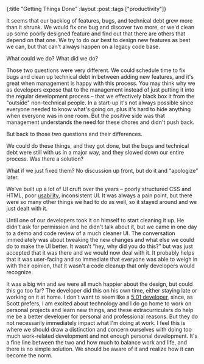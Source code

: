 {:title "Getting Things Done"
:layout :post
:tags ["productivity"]}

It seems that our backlog of features, bugs, and technical debt grew more than it shrunk. We would
fix one bug and discover two more, or we'd clean up some poorly designed feature and find out that
there are others that depend on that one. We try to do our best to design new features as best we
can, but that can't always happen on a legacy code base.

What could we do? What did we do?

Those two questions were very different. We could schedule time to fix bugs and clean up technical
debt in between adding new features, and it's great when management is happy with this process.
You may think why we as developers expose that to the management instead of just putting it into
the regular development process – that we effectively black box it from the "outside"
non-technical people. In a start-up it's not always possible since everyone needed to know what's
going on, plus it's hard to hide anything when everyone was in one room. But the positive side was
that management understands the need for these chores and didn't push back.

But back to those two questions and their differences.

We could do these things, and they got done, but the bugs and technical debt were still with us in
a major way, and they slowed down our entire process. Was there a solution?

What if we just fixed them? No discussion up front, but do it and “apologize” later.

We've built up a lot of UI cruft over the years – poorly structured CSS and HTML, poor
[usability][1], inconsistent UI. It was always a pain point, but there were so many other things
we had to do as well, so it stayed around and we just dealt with it.

Until one of our developers took it on himself to start cleaning it up. He didn't ask for
permission and he didn't talk about it, but we came in one day to a demo and code review of a much
cleaner UI. The conversation immediately was about tweaking the new changes and what else we could
do to make the UI better. It wasn't “hey, why did you do this?” but was just accepted that it was
there and we would now deal with it. It probably helps that it was user-facing and so immediate
that everyone was able to weigh in with their opinion, that it wasn't a code cleanup that only
developers would recognize.

It was a big win and we were all much happier about the design, but could this go too far? The
developer did this on his own time, either staying late or working on it at home. I don't want to
seem like a [5:01 developer][2], since, as Scott prefers, I am excited about technology and I do
go home to work on personal projects and learn new things, and these extracurriculars do help me
be a better developer for personal and professional reasons. But they do not necessarily
immediately impact what I'm doing at work. I feel this is where we should draw a distinction and
concern ourselves with doing too much work-related development and not enough personal
development. It's a fine line between the two and how much to balance work and life, and there is
no simple solution. We should be aware of it and realize how it can become the norm.

[1]: http://openhallway.com/
[2]: http://www.hanselman.com/blog/501DevelopersFamilyAndExcitementAboutTheCraft.aspx
